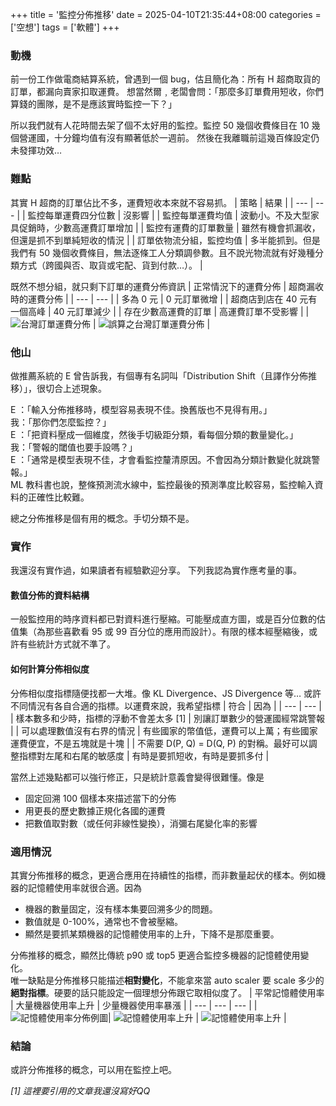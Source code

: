 +++
title = '監控分佈推移'
date = 2025-04-10T21:35:44+08:00
categories = ['空想']
tags = ['軟體']
+++
### 動機
前一份工作做電商結算系統，曾遇到一個 bug，估且簡化為：所有 H 超商取貨的訂單，都漏向賣家扣取運費。
想當然爾﹐老闆會問：「那麼多訂單費用短收，你們算錢的團隊，是不是應該實時監控一下？」

所以我們就有人花時間去架了個不太好用的監控。監控 50 幾個收費條目在 10 幾個營運國，十分鐘均值有沒有顯著低於一週前。
然後在我離職前這幾百條設定仍未發揮功效…

### 難點
其實 H 超商的訂單佔比不多，運費短收本來就不容易抓。
| 策略 | 結果 |
| --- | --- |
| 監控每單運費四分位數 | 沒影響 |
| 監控每單運費均值 | 波動小。不及大型家具促銷時，少數高運費訂單增加 |
| 監控有運費的訂單數量 | 雖然有機會抓漏收，但還是抓不到單純短收的情況 |
| 訂單依物流分組，監控均值 | 多半能抓到。但是我們有 50 幾個收費條目，無法逐條工人分類調參數。且不說光物流就有好幾種分類方式（跨國與否、取貨或宅配、貨到付款…）。 |

既然不想分組，就只剩下訂單的運費分佈資訊
| 正常情況下的運費分佈 | 超商漏收時的運費分佈 |
| --- | --- |
| 多為 0 元 | 0 元訂單微增 |
| 超商店到店在 40 元有一個高峰 | 40 元訂單減少 |
| 存在少數高運費的訂單 | 高運費訂單不受影響 |
| ![台灣訂單運費分佈](/images/distribution-shift_ecommence-shipping-fee.png) | ![誤算之台灣訂單運費分佈](/images/distribution-shift_ecommence-shipping-fee-bug.png) |

### 他山
做推薦系統的 E 曾告訴我，有個專有名詞叫「Distribution Shift（且譯作分佈推移）」，很切合上述現象。

E ：「輸入分佈推移時，模型容易表現不佳。換舊版也不見得有用。」<br>
我：「那你們怎麼監控？」<br>
E ：「把資料壓成一個維度，然後手切級距分類，看每個分類的數量變化。」<br>
我：「警報的閾值也要手設嗎？」<br>
E ：「通常是模型表現不佳，才會看監控釐清原因。不會因為分類計數變化就跳警報。」<br>
ML 教科書也說，整條預測流水線中，監控最後的預測準度比較容易，監控輸入資料的正確性比較難。

總之分佈推移是個有用的概念。手切分類不是。

### 實作
我還沒有實作過，如果讀者有經驗歡迎分享。
下列我認為實作應考量的事。

#### 數值分佈的資料結構
一般監控用的時序資料都已對資料進行壓縮。可能壓成直方圖，或是百分位數的估值集（為那些喜歡看 95 或 99 百分位的應用而設計）。有限的樣本經壓縮後，或許有些統計方式就不準了。

#### 如何計算分佈相似度
分佈相似度指標隨便找都一大堆。像 KL Divergence、JS Divergence 等… 或許不同情況有各自合適的指標。以運費來說，我希望指標
| 符合 | 因為 |
| --- | --- |
| 樣本數多和少時，指標的浮動不會差太多 [1] | 別讓訂單數少的營運國經常跳警報 |
| 可以處理數值沒有右界的情況 | 有些國家的幣值低，運費可以上萬；有些國家運費便宜，不是五塊就是十塊 |
| 不需要 D(P, Q) = D(Q, P) 的對稱。最好可以調整指標對左尾和右尾的敏感度 | 有時是要抓短收，有時是要抓多付 |

當然上述幾點都可以強行修正，只是統計意義會變得很難懂。像是
- 固定回溯 100 個樣本來描述當下的分佈
- 用更長的歷史數據正規化各國的運費
- 把數值取對數（或任何非線性變換），消彌右尾變化率的影響

### 適用情況
其實分佈推移的概念，更適合應用在持續性的指標，而非數量起伏的樣本。例如機器的記憶體使用率就很合適。因為
- 機器的數量固定，沒有樣本集要回溯多少的問題。
- 數值就是 0-100%，通常也不會被壓縮。
- 顯然是要抓某類機器的記憶體使用率的上升，下降不是那麼重要。

分佈推移的概念，顯然比傳統 p90 或 top5 更適合監控多機器的記憶體使用變化。<br>
唯一缺點是分佈推移只能描述**相對變化**，不能拿來當 auto scaler 要 scale 多少的**絕對指標**。硬要的話只能設定一個理想分佈跟它取相似度了。
| 平常記憶體使用率 | 大量機器使用率上升 | 少量機器使用率暴漲 |
| --- | --- | --- |
| ![記憶體使用率分佈例圖](/images/distribution-shift_machine-memory-usage.png)| ![記憶體使用率上升](/images/distribution-shift_machine-memory-usage-right-shift.png) | ![記憶體使用率上升](/images/distribution-shift_machine-memory-usage-exception.png) |

### 結論
或許分佈推移的概念，可以用在監控上吧。

*[1] 這裡要引用的文章我還沒寫好QQ*
